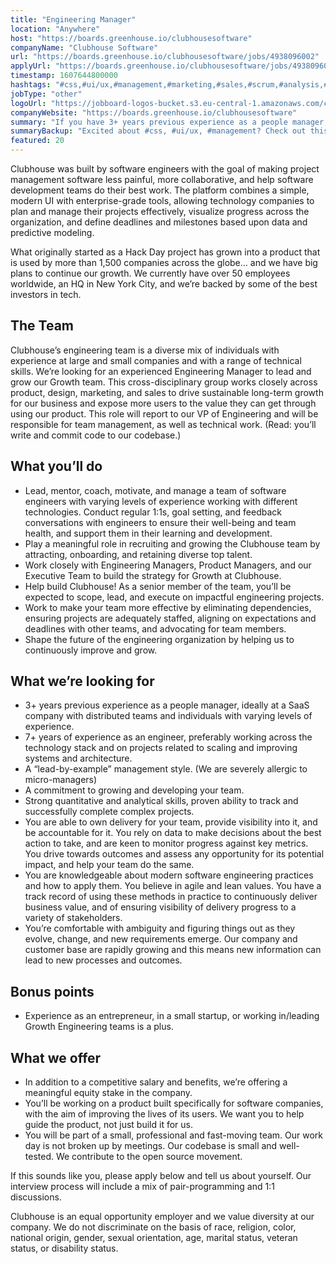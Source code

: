 ```yaml
---
title: "Engineering Manager"
location: "Anywhere"
host: "https://boards.greenhouse.io/clubhousesoftware"
companyName: "Clubhouse Software"
url: "https://boards.greenhouse.io/clubhousesoftware/jobs/4938096002"
applyUrl: "https://boards.greenhouse.io/clubhousesoftware/jobs/4938096002#app"
timestamp: 1607644800000
hashtags: "#css,#ui/ux,#management,#marketing,#sales,#scrum,#analysis,#monitoring"
jobType: "other"
logoUrl: "https://jobboard-logos-bucket.s3.eu-central-1.amazonaws.com/clubhouse-software"
companyWebsite: "https://boards.greenhouse.io/clubhousesoftware"
summary: "If you have 3+ years previous experience as a people manager, ideally at a SaaS company with distributed teams and individuals with varying levels of experience, consider applying to Clubhouse Software's job post for a new engineering manager."
summaryBackup: "Excited about #css, #ui/ux, #management? Check out this job post!"
featured: 20
---
```


Clubhouse was built by software engineers with the goal of making project management software less painful, more collaborative, and help software development teams do their best work. The platform combines a simple, modern UI with enterprise-grade tools, allowing technology companies to plan and manage their projects effectively, visualize progress across the organization, and define deadlines and milestones based upon data and predictive modeling.

What originally started as a Hack Day project has grown into a product that is used by more than 1,500 companies across the globe… and we have big plans to continue our growth. We currently have over 50 employees worldwide, an HQ in New York City, and we’re backed by some of the best investors in tech.

## The Team

Clubhouse’s engineering team is a diverse mix of individuals with experience at large and small companies and with a range of technical skills. We’re looking for an experienced Engineering Manager to lead and grow our Growth team. This cross-disciplinary group works closely across product, design, marketing, and sales to drive sustainable long-term growth for our business and expose more users to the value they can get through using our product. This role will report to our VP of Engineering and will be responsible for team management, as well as technical work. (Read: you’ll write and commit code to our codebase.)

## What you’ll do

*   Lead, mentor, coach, motivate, and manage a team of software engineers with varying levels of experience working with different technologies. Conduct regular 1:1s, goal setting, and feedback conversations with engineers to ensure their well-being and team health, and support them in their learning and development. 
*   Play a meaningful role in recruiting and growing the Clubhouse team by attracting, onboarding, and retaining diverse top talent.
*   Work closely with Engineering Managers, Product Managers, and our Executive Team to build the strategy for Growth at Clubhouse.
*   Help build Clubhouse! As a senior member of the team, you’ll be expected to scope, lead, and execute on impactful engineering projects.
*   Work to make your team more effective by eliminating dependencies, ensuring projects are adequately staffed, aligning on expectations and deadlines with other teams, and advocating for team members.
*   Shape the future of the engineering organization by helping us to continuously improve and grow.

## What we’re looking for

*   3+ years previous experience as a people manager, ideally at a SaaS company with distributed teams and individuals with varying levels of experience.
*   7+ years of experience as an engineer, preferably working across the technology stack and on projects related to scaling and improving systems and architecture.
*   A “lead-by-example” management style. (We are severely allergic to micro-managers)
*   A commitment to growing and developing your team.
*   Strong quantitative and analytical skills, proven ability to track and successfully complete complex projects.
*   You are able to own delivery for your team, provide visibility into it, and be accountable for it. You rely on data to make decisions about the best action to take, and are keen to monitor progress against key metrics. You drive towards outcomes and assess any opportunity for its potential impact, and help your team do the same. 
*   You are knowledgeable about modern software engineering practices and how to apply them. You believe in agile and lean values. You have a track record of using these methods in practice to continuously deliver business value, and of ensuring visibility of delivery progress to a variety of stakeholders. 
*   You’re comfortable with ambiguity and figuring things out as they evolve, change, and new requirements emerge. Our company and customer base are rapidly growing and this means new information can lead to new processes and outcomes.

## Bonus points

*   Experience as an entrepreneur, in a small startup, or working in/leading Growth Engineering teams is a plus.

## What we offer

*   In addition to a competitive salary and benefits, we’re offering a meaningful equity stake in the company.
*   You’ll be working on a product built specifically for software companies, with the aim of improving the lives of its users. We want you to help guide the product, not just build it for us.
*   You will be part of a small, professional and fast-moving team. Our work day is not broken up by meetings. Our codebase is small and well-tested. We contribute to the open source movement.

If this sounds like you, please apply below and tell us about yourself. Our interview process will include a mix of pair-programming and 1:1 discussions.

Clubhouse is an equal opportunity employer and we value diversity at our company. We do not discriminate on the basis of race, religion, color, national origin, gender, sexual orientation, age, marital status, veteran status, or disability status.
